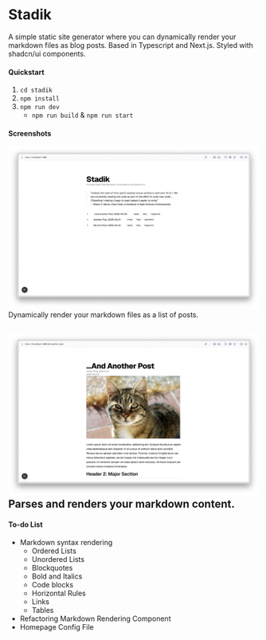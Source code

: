 # Stadik
A simple static site generator where you can dynamically render your markdown files as blog posts. Based in Typescript and Next.js. Styled with shadcn/ui components.

#### Quickstart
1. `cd stadik`
2. `npm install`
3. `npm run dev`
    - `npm run build` & `npm run start`

#### Screenshots

![default homepage](stadik/public/assets/home_screenshot.png)
Dynamically render your markdown files as a list of posts.

![default post](stadik/public/assets/post_screenshot.png)
Parses and renders your markdown content.
---

#### To-do List
- Markdown syntax rendering
    - Ordered Lists
    - Unordered Lists
    - Blockquotes
    - Bold and Italics
    - Code blocks
    - Horizontal Rules
    - Links
    - Tables
- Refactoring Markdown Rendering Component
- Homepage Config File